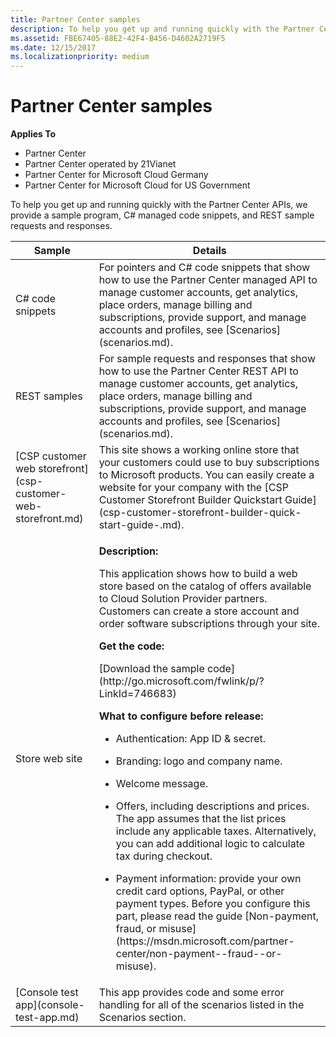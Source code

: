 ```yaml
---
title: Partner Center samples
description: To help you get up and running quickly with the Partner Center APIs, we provide a sample program, C\ managed code snippets, and REST sample requests and responses.
ms.assetid: FBE67405-88E2-42F4-B456-D4602A2719F5
ms.date: 12/15/2017
ms.localizationpriority: medium
---
```


# Partner Center samples


**Applies To**

-   Partner Center
-   Partner Center operated by 21Vianet
-   Partner Center for Microsoft Cloud Germany
-   Partner Center for Microsoft Cloud for US Government

To help you get up and running quickly with the Partner Center APIs, we provide a sample program, C# managed code snippets, and REST sample requests and responses.

<table>
  <thead>
    <th>Sample</th>
    <th>Details</th>
  </thead>
  <tbody>
    <tr>
      <td>C# code snippets</td>
      <td>For pointers and C# code snippets that show how to use the Partner Center managed API to manage customer accounts, get analytics, place orders, manage billing and subscriptions, provide support, and manage accounts and profiles, see [Scenarios](scenarios.md).</td>
    </tr>
    <tr>
      <td>REST samples</td>
      <td>For sample requests and responses that show how to use the Partner Center REST API to manage customer accounts, get analytics, place orders, manage billing and subscriptions, provide support, and manage accounts and profiles, see [Scenarios](scenarios.md).</td>
    </tr>
    <tr>
      <td>[CSP customer web storefront](csp-customer-web-storefront.md)</td>
      <td>This site shows a working online store that your customers could use to buy subscriptions to Microsoft products. You can easily create a website for your company with the [CSP Customer Storefront Builder Quickstart Guide](csp-customer-storefront-builder-quick-start-guide-.md).</td>
    </tr>
    <tr>
      <td>Store web site</td>
      <td><p><strong>Description:</strong></p>
          <p>This application shows how to build a web store based on the catalog of offers available to Cloud Solution Provider partners. Customers can create a store account and order software subscriptions through your site.</p>
        <p><strong>Get the code:</strong></p>
        <p>[Download the sample code](http://go.microsoft.com/fwlink/p/?LinkId=746683)</p>
        <p><strong>What to configure before release:</strong></p>
        <ul>
          <li><p>Authentication: App ID &amp; secret.</p></li>
          <li><p>Branding: logo and company name.</p></li>
          <li><p>Welcome message.</p></li>
          <li><p>Offers, including descriptions and prices. The app assumes that the list prices include any applicable taxes. Alternatively, you can add additional logic to calculate tax during checkout.</p></li>
          <li><p>Payment information: provide your own credit card options, PayPal, or other payment types. Before you configure this part, please read the guide [Non-payment, fraud, or misuse](https://msdn.microsoft.com/partner-center/non-payment--fraud--or-misuse).</p></li>
        </ul>
      </td>
    </tr>
    <tr>
      <td>[Console test app](console-test-app.md)</td>
      <td>This app provides code and some error handling for all of the scenarios listed in the Scenarios section.</td>
    </tr>
  </tbody>
</table>


